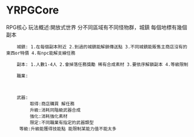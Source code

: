 # YRPGCore
RPG核心
玩法概述:開放式世界 分不同區域有不同怪物群，城鎮 每個地標有幾個副本
        
        城鎮: 1.在每個副本附近 2.到過的城鎮能解鎖傳送點 3.不同城鎮能販售主商店沒有的東西or特價 4.有npc能解支線任務
        
        副本: 1.人數1-4人 2.會掉落任務獎勵 稀有合成素材 3.要依序解鎖副本 4.等級限制
        
        職業: 
        
        
        
        武器: 
             取得:商店購買 解任務
             升級:消耗同階級武器合成
             強化:消耗強化素材 
             限定:不同職業有指定的武器類型
         等級:升級能獲得技能點 能限制某能力值不能太多    
         
             
        
        
        
        
